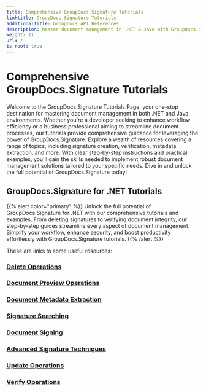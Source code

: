 ```yaml
---
title: Comprehensive GroupDocs.Signature Tutorials
linktitle: GroupDocs.Signature Tutorials
additionalTitle: GroupDocs API References
description: Master document management in .NET & Java with GroupDocs.Signature tutorials. Create, verify, extract metadata, and more. Dive in for seamless workflow!
weight: 11
url: /
is_root: true
---
```


# Comprehensive GroupDocs.Signature Tutorials


Welcome to the GroupDocs.Signature Tutorials Page, your one-stop destination for mastering document management in both .NET and Java environments. Whether you're a developer seeking to enhance workflow efficiency or a business professional aiming to streamline document processes, our tutorials provide comprehensive guidance for leveraging the power of GroupDocs.Signature. Explore a wealth of resources covering a range of topics, including signature creation, verification, metadata extraction, and more. With clear step-by-step instructions and practical examples, you'll gain the skills needed to implement robust document management solutions tailored to your specific needs. Dive in and unlock the full potential of GroupDocs.Signature today!
## GroupDocs.Signature for .NET Tutorials
{{% alert color="primary" %}}
Unlock the full potential of GroupDocs.Signature for .NET with our comprehensive tutorials and examples. From deleting signatures to verifying document integrity, our step-by-step guides streamline every aspect of document management. Simplify your workflow, enhance security, and boost productivity effortlessly with GroupDocs.Signature tutorials.
{{% /alert %}}

These are links to some useful resources:
 
### [Delete Operations](./net/delete-operations/)
### [Document Preview Operations](./net/document-preview-operations/)
### [Document Metadata Extraction](./net/document-metadata-extraction/)
### [Signature Searching](./net/signature-searching/)
### [Document Signing](./net/document-signing/)
### [Advanced Signature Techniques](./net/advanced-signature-techniques/)
### [Update Operations](./net/update-operations/)
### [Verify Operations](./net/verify-operations/)




